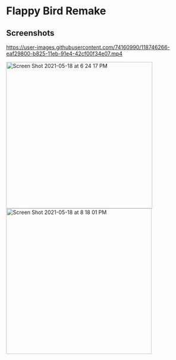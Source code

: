 # Flappy Bird Remake

## Screenshots


https://user-images.githubusercontent.com/74160990/118746266-eaf29800-b825-11eb-91e4-42cf00f34e07.mp4


<img width="393" alt="Screen Shot 2021-05-18 at 6 24 17 PM" src="https://user-images.githubusercontent.com/74160990/118731763-19ad4600-b807-11eb-8d58-d1fac5bd2c93.png">
<img width="391" alt="Screen Shot 2021-05-18 at 8 18 01 PM" src="https://user-images.githubusercontent.com/74160990/118745498-5176b680-b824-11eb-9382-2e97b81d4dc1.png">
